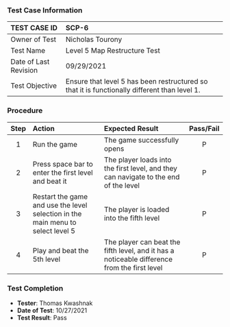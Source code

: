 ### Test Case Information
| TEST CASE ID | SCP-6 |
| :--- | :--- |
| Owner of Test | Nicholas Tourony |
| Test Name | Level 5 Map Restructure Test |
| Date of Last Revision | 09/29/2021 |
| Test Objective | Ensure that level 5 has been restructured so that it is functionally different than level 1. |

### Procedure

|Step | Action | Expected Result | Pass/Fail     |
|:---:| :---        |    :----  | :---: |
|1|Run the game|The game successfully opens|P|
|2|Press space bar to enter the first level and beat it|The player loads into the first level, and they can navigate to the end of the level|P|
|3|Restart the game and use the level selection in the main menu to select level 5|The player is loaded into the fifth level|P|
|4|Play and beat the 5th level|The player can beat the fifth level, and it has a noticeable difference from the first level|P|


### Test Completion
- **Tester**: Thomas Kwashnak
- **Date of Test**: 10/27/2021
- **Test Result**: Pass